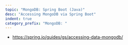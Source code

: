 ```yaml
---
topic: "MongoDB: Spring Boot (Java)"
desc: "Accessing MongoDB via Spring Boot"
indent: true
category_prefix: "MongoDB: "
---
```


* <https://spring.io/guides/gs/accessing-data-mongodb/>
